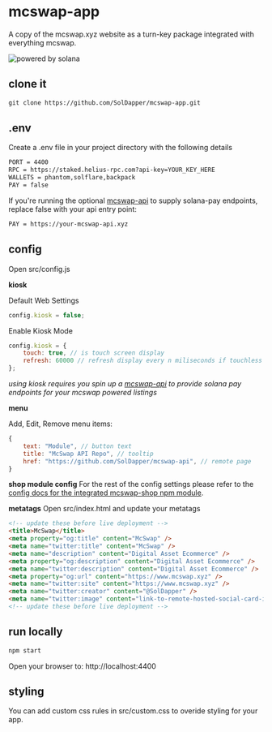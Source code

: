 # mcswap-app
A copy of the mcswap.xyz website as a turn-key package integrated with everything mcswap. 

![powered by solana](https://repository-images.githubusercontent.com/944753274/1145e6b0-4ad7-4887-acf9-21b9d673a8fd)

## clone it
```html
git clone https://github.com/SolDapper/mcswap-app.git
```

## .env
Create a .env file in your project directory with the following details
```html
PORT = 4400
RPC = https://staked.helius-rpc.com?api-key=YOUR_KEY_HERE
WALLETS = phantom,solflare,backpack
PAY = false
```

If you're running the optional [mcswap-api](https://github.com/SolDapper/mcswap-api) to supply solana-pay endpoints, replace false with your api entry point:
```html
PAY = https://your-mcswap-api.xyz
```

## config 
Open src/config.js

**kiosk** 

Default Web Settings
```javascript
config.kiosk = false;
```
Enable Kiosk Mode
```javascript
config.kiosk = {
    touch: true, // is touch screen display
    refresh: 60000 // refresh display every n miliseconds if touchless display (ignored if touch is true)
};
```
*using kiosk requires you spin up a [mcswap-api](https://github.com/SolDapper/mcswap-api) to provide solana pay endpoints for your mcswap powered listings*

**menu**

Add, Edit, Remove menu items:
```javascript
{
    text: "Module", // button text
    title: "McSwap API Repo", // tooltip
    href: "https://github.com/SolDapper/mcswap-api", // remote page
}
```

**shop module config**
For the rest of the config settings please refer to the [config docs for the integrated mcswap-shop npm module](https://github.com/SolDapper/mcswap-shop?tab=readme-ov-file#config-options).

**metatags**
Open src/index.html and update your metatags
```html
<!-- update these before live deployment -->
<title>McSwap</title>
<meta property="og:title" content="McSwap" />
<meta name="twitter:title" content="McSwap" />
<meta name="description" content="Digital Asset Ecommerce" />
<meta property="og:description" content="Digital Asset Ecommerce" />
<meta name="twitter:description" content="Digital Asset Ecommerce" />
<meta property="og:url" content="https://www.mcswap.xyz" />
<meta name="twitter:site" content="https://www.mcswap.xyz" />
<meta name="twitter:creator" content="@SolDapper" />
<meta name="twitter:image" content="link-to-remote-hosted-social-card-image" />
<!-- update these before live deployment -->
```

## run locally
```html
npm start
```
Open your browser to: http://localhost:4400

## styling
You can add custom css rules in src/custom.css to overide styling for your app.